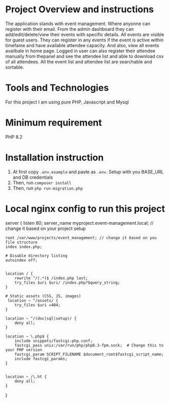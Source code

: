 # Project Overview and instructions

The application stands with event management. Where anyonne can register with their email. From the admin dashboard they can add/edit/delete/view their events with specific details.
All events are visible for guest users. They can register in any events if the event is active within timefame and have available attendee capacity. And also, view all events availbale in home page.
Logged in user can also register their attendee manually from thepanel and see the attendee list and able to download csv of all attendees.
All the event list and attendee list are searchable and sortable.

# Tools and Technologies

For this project I am using pure PHP, Javascript and Mysql

# Minimum requirement

PHP 8.2

# Installation instruction

1. At first copy `.env.example` and paste as `.env`. Setup with you BASE_URL and DB credentials
2. Then, run `composer install`
3. Then, run `php run-migration.php`

# Local nginx config to run this project

server {
listen 80;
server_name myproject.event-management.local; // change it based on your project setup

    root /var/www/projects/event_management; // change it based on you file structure
    index index.php;

    # Disable directory listing
    autoindex off;


    location / {
        rewrite ^/(.*)$ /index.php last;
        try_files $uri $uri/ /index.php?$query_string;
    }

    # Static assets (CSS, JS, images)
     location ~ ^/assets/ {
        try_files $uri =404;
    }

    location ~ ^/(doc|sql|setup)/ {
        deny all;
    }

    location ~ \.php$ {
        include snippets/fastcgi-php.conf;
        fastcgi_pass unix:/var/run/php/php8.3-fpm.sock;  # Change this to your PHP version
        fastcgi_param SCRIPT_FILENAME $document_root$fastcgi_script_name;
        include fastcgi_params;
    }


    location ~ /\.ht {
        deny all;
    }

}
